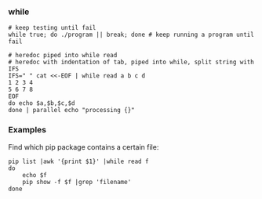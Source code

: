 ### while 

    # keep testing until fail
    while true; do ./program || break; done # keep running a program until fail

    # heredoc piped into while read
    # heredoc with indentation of tab, piped into while, split string with IFS
    IFS=" " cat <<-EOF | while read a b c d
    1 2 3 4 
    5 6 7 8
    EOF
    do echo $a,$b,$c,$d
    done | parallel echo "processing {}"


### Examples

Find which pip package contains a certain file:

    pip list |awk '{print $1}' |while read f
	do
		echo $f
		pip show -f $f |grep 'filename'
	done
